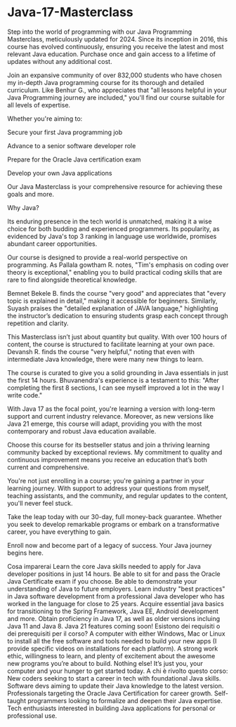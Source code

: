 # Java-17-Masterclass
Step into the world of programming with our Java Programming Masterclass, meticulously updated for 2024. Since its inception in 2016, this course has evolved continuously, ensuring you receive the latest and most relevant Java education. Purchase once and gain access to a lifetime of updates without any additional cost.

Join an expansive community of over 832,000 students who have chosen my in-depth Java programming course for its thorough and detailed curriculum. Like Benhur G., who appreciates that "all lessons helpful in your Java Programming journey are included," you'll find our course suitable for all levels of expertise.

Whether you're aiming to:

Secure your first Java programming job

Advance to a senior software developer role

Prepare for the Oracle Java certification exam

Develop your own Java applications

Our Java Masterclass is your comprehensive resource for achieving these goals and more.

Why Java?

Its enduring presence in the tech world is unmatched, making it a wise choice for both budding and experienced programmers. Its popularity, as evidenced by Java's top 3 ranking in language use worldwide, promises abundant career opportunities.

Our course is designed to provide a real-world perspective on programming. As Pallala gowtham R. notes, "Tim's emphasis on coding over theory is exceptional," enabling you to build practical coding skills that are rare to find alongside theoretical knowledge.

Bemnet Bekele B. finds the course "very good" and appreciates that "every topic is explained in detail," making it accessible for beginners. Similarly, Suyash praises the "detailed explanation of JAVA language," highlighting the instructor’s dedication to ensuring students grasp each concept through repetition and clarity.

This Masterclass isn’t just about quantity but quality. With over 100 hours of content, the course is structured to facilitate learning at your own pace. Devansh R. finds the course "very helpful," noting that even with intermediate Java knowledge, there were many new things to learn.

The course is curated to give you a solid grounding in Java essentials in just the first 14 hours. Bhuvanendra's experience is a testament to this: "After completing the first 8 sections, I can see myself improved a lot in the way I write code."

With Java 17 as the focal point, you're learning a version with long-term support and current industry relevance. Moreover, as new versions like Java 21 emerge, this course will adapt, providing you with the most contemporary and robust Java education available.

Choose this course for its bestseller status and join a thriving learning community backed by exceptional reviews. My commitment to quality and continuous improvement means you receive an education that’s both current and comprehensive.

You're not just enrolling in a course; you're gaining a partner in your learning journey. With support to address your questions from myself, teaching assistants, and the community, and regular updates to the content, you'll never feel stuck.

Take the leap today with our 30-day, full money-back guarantee. Whether you seek to develop remarkable programs or embark on a transformative career, you have everything to gain.

Enroll now and become part of a legacy of success. Your Java journey begins here.

Cosa imparerai
Learn the core Java skills needed to apply for Java developer positions in just 14 hours.
Be able to sit for and pass the Oracle Java Certificate exam if you choose.
Be able to demonstrate your understanding of Java to future employers.
Learn industry "best practices" in Java software development from a professional Java developer who has worked in the language for close to 25 years.
Acquire essential java basics for transitioning to the Spring Framework, Java EE, Android development and more.
Obtain proficiency in Java 17, as well as older versions incluing Java 11 and Java 8.
Java 21 features coming soon!
Esistono dei requisiti o dei prerequisiti per il corso?
A computer with either Windows, Mac or Linux to install all the free software and tools needed to build your new apps (I provide specific videos on installations for each platform).
A strong work ethic, willingness to learn, and plenty of excitement about the awesome new programs you’re about to build.
Nothing else! It’s just you, your computer and your hunger to get started today.
A chi è rivolto questo corso:
New coders seeking to start a career in tech with foundational Java skills.
Software devs aiming to update their Java knowledge to the latest version.
Professionals targeting the Oracle Java Certification for career growth.
Self-taught programmers looking to formalize and deepen their Java expertise.
Tech enthusiasts interested in building Java applications for personal or professional use.